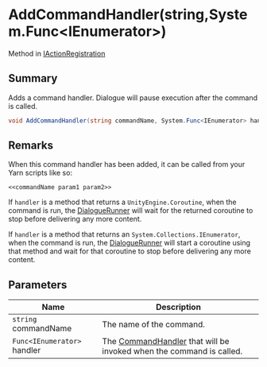 # AddCommandHandler(string,System.Func\<IEnumerator>)

Method in [IActionRegistration](yarn.unity.iactionregistration.md)

## Summary

Adds a command handler. Dialogue will pause execution after the command is called.

```csharp
void AddCommandHandler(string commandName, System.Func<IEnumerator> handler);
```

## Remarks

When this command handler has been added, it can be called from your Yarn scripts like so:

```
<<commandName param1 param2>>
```

If `handler` is a method that returns a `UnityEngine.Coroutine`, when the command is run, the [DialogueRunner](yarn.unity.dialoguerunner.md) will wait for the returned coroutine to stop before delivering any more content.

If `handler` is a method that returns an `System.Collections.IEnumerator`, when the command is run, the [DialogueRunner](yarn.unity.dialoguerunner.md) will start a coroutine using that method and wait for that coroutine to stop before delivering any more content.

## Parameters

| Name                        | Description                                                                                   |
| --------------------------- | --------------------------------------------------------------------------------------------- |
| `string` commandName        | The name of the command.                                                                      |
| `Func<IEnumerator>` handler | The [CommandHandler](yarn.commandhandler.md) that will be invoked when the command is called. |
